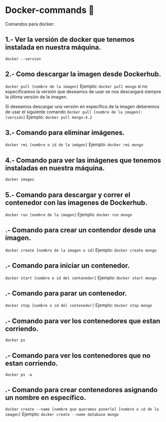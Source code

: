# Docker-commands :whale:

Comandos para docker:

## 1.- Ver la versión de docker que tenemos instalada en nuestra máquina.
```docker --version```

## 2.- Como descargar la imagen desde Dockerhub.
```docker pull [nombre de la imagen]```
Ejemplo: ```docker pull mongo``` si no especificamos la versión que deseamos de usar se nos descargará siempre la última versión de la imagen.

Si deseamos descargar una versión en específico de la imagen deberemos de usar el siguiente comando ```docker pull [nombre de la imagen]:[versión]```
Ejemplo: ```docker pull mongo:4.2```

## 3.- Comando para eliminar imágenes.
```docker rmi [nombre o id de la imágen]```
Ejemplo: ```docker rmi mongo```

## 4.- Comando para ver las imágenes que tenemos instaladas en nuestra máquina.
```docker images```

## 5.- Comando para descargar y correr el contenedor con las imagenes de Dockerhub.
```docker run [nombre de la imagen]``` 
Ejemplo: ```docker run mongo```

## .- Comando para crear un contendor desde una imagen.
```docker create [nombre de la imagen o id]``` Ejemplo: ```docker create mongo```

## .- Comando para iniciar un contenedor.
```docker start [nombre o id del contenedor]```
Ejemplo: ```docker start mongo```

## .- Comando para parar un contenedor.
```docker stop [nombre o id del contenedor]```
Ejemplo: ```docker stop mongo```

## .- Comando para ver los contenedores que estan corriendo.
```docker ps```

## .- Comando para ver los contenedores que no estan corriendo.
```docker ps -a```

## .- Comando para crear contenedores asignando un nombre en específico.
```docker create --name [nombre que queramos ponerle] [nombre o id de la imagen]```
Ejemplo: ```docker create --name database mongo```






